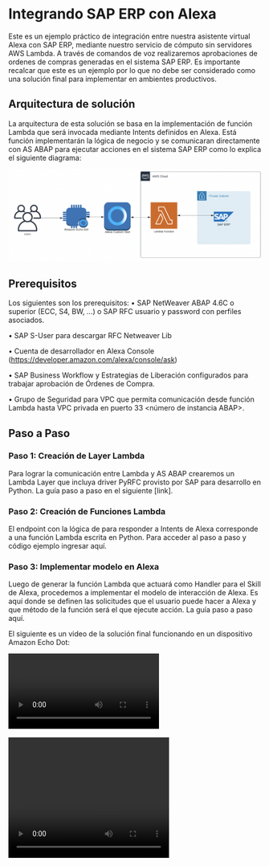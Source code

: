 # Integrando SAP ERP con Alexa

Este es un ejemplo práctico de integración entre nuestra asistente virtual Alexa con SAP ERP, mediante nuestro servicio de cómputo sin servidores AWS Lambda. A través de comandos de voz realizaremos aprobaciones de ordenes de compras generadas en el sistema SAP ERP.
Es importante recalcar que este es un ejemplo por lo que no debe ser considerado como una solución final para implementar en ambientes productivos.

## Arquitectura de solución
La arquitectura de esta solución se basa en la implementación de función Lambda que será invocada mediante Intents definidos en Alexa. Está función implementarán la lógica de negocio y se comunicaran directamente con AS ABAP para ejecutar acciones en el sistema SAP ERP como lo explica el siguiente diagrama:

![](images/README/2020-11-27T20-36-33.png)

## Prerequisitos
Los siguientes son los prerequisitos:
•	SAP NetWeaver ABAP 4.6C o superior (ECC, S4, BW, …)
o	SAP RFC usuario y password con perfiles asociados.

•	SAP S-User para descargar RFC Netweaver Lib

•	Cuenta de desarrollador en Alexa Console (https://developer.amazon.com/alexa/console/ask)

•	SAP Business Workflow y Estrategias de Liberación configurados para trabajar aprobación de Órdenes de Compra.

•	Grupo de Seguridad para VPC que permita comunicación desde función Lambda hasta VPC privada en puerto 33 <número de instancia ABAP>.


## Paso a Paso
### Paso 1: Creación de Layer Lambda
Para lograr la comunicación entre Lambda y AS ABAP crearemos un Lambda Layer que incluya driver PyRFC provisto por SAP para desarrollo en Python. La guía paso a paso en el siguiente [link].

### Paso 2: Creación de Funciones Lambda
El endpoint con la lógica de para responder a Intents de Alexa corresponde a una función Lambda escrita en Python. Para acceder al paso a paso y código ejemplo ingresar aquí.

### Paso 3: Implementar modelo en Alexa
Luego de generar la función Lambda que actuará como Handler para el Skill de Alexa, procedemos a implementar el modelo de interacción de Alexa. Es aquí donde se definen las solicitudes que el usuario puede hacer a Alexa y que método de la función será el que ejecute acción. La guía paso a paso aquí.


El siguiente es un video de la solución final funcionando en un dispositivo Amazon Echo Dot:

![](images/Alexa-SAP-Integration.mp4)

<video width="320" height="240" controls>
  <source src="images/Alexa-SAP-Integration.mp4" type="video/mp4">
</video>
